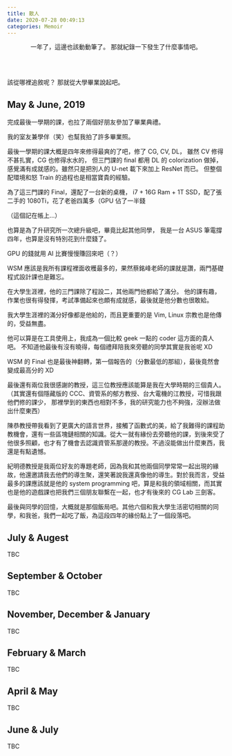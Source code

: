 ```yaml
---
title: 散人
date: 2020-07-28 00:49:13
categories: Memoir
---
```


<center>
一年了，這邊也該動動筆了。
那就紀錄一下發生了什麼事情吧。
</center>

<!-- more -->

<br><br>

該從哪裡追敘呢？
那就從大學畢業說起吧。

## May & June, 2019

完成最後一學期的課，也拉了兩個好朋友參加了畢業典禮。

我的室友兼學伴（笑）也幫我拍了許多畢業照。

最後一學期的課大概是四年來修得最爽的了吧，修了 CG, CV, DL，
雖然 CV 修得不甚扎實，CG 也修得水水的，
但三門課的 final 都用 DL 的 colorization 做掉，
感覺滿有成就感的。雖然只是把別人的 U-net 載下來加上 ResNet 而已。
但整個配環境和怒 Train 的過程也是相當寶貴的經驗。

為了這三門課的 Final，還配了一台新的桌機，
i7 + 16G Ram + 1T SSD，配了張二手的 1080Ti，花了老爸四萬多（GPU 佔了一半錢

（這個記在帳上...）

也算是為了升研究所一次總升級吧，畢竟比起其他同學，
我是一台 ASUS 筆電撐四年，也算是沒有特別花到什麼錢了。

GPU 的錢就用 AI 比賽慢慢賺回來吧（？）

WSM 應該是我所有課程裡面收穫最多的，果然蔡銘峰老師的課就是讚，兩門基礎程式設計課也是難忘。

在大學生涯裡，他的三門課除了程設二，其他兩門他都給了滿分。
他的課有趣，作業也很有得發揮，考試準備起來也頗有成就感，最後就是他分數也很敢給。

我大學生涯裡的滿分好像都是他給的，而且更重要的是 Vim, Linux 宗教也是他傳的，受益無盡。

他可以算是在工具使用上，我成為一個比較 geek 一點的 coder 這方面的貴人吧。
不知道他最後有沒有曉得，每個禮拜陪我來旁聽的同學其實是我爸呢 XD

WSM 的 Final 也是最後神翻轉，第一個報告的（分數最低的那組），最後竟然會變成最高分的 XD

最後還有兩位我很感謝的教授，這三位教授應該能算是我在大學時期的三個貴人。
（其實還有個隱藏版的 CCC、資管系的郁方教授、台大電機的江教授，可惜我跟他們修的課少，
那裡學到的東西也相對不多，我的研究能力也不夠強，沒辦法做出什麼東西）

陳恭教授帶我看到了更廣大的語言世界，接觸了函數式的美，給了我難得的課程助教機會，還有一些區塊鏈相關的知識。從大一就有緣份去旁聽他的課，到後來受了他很多照顧，也才有了機會去認識資管系那邊的教授。不過沒能做出什麼東西，我還是有點遺憾。

紀明德教授是我兩位好友的專題老師，因為我和其他兩個同學常常一起出現的緣故，他還邀請我去他們的導生聚，還笑著說我還真像他的導生。對於我而言，受益最多的課應該就是他的 system programming 吧，算是和我的領域相關，而其實也是他的遊戲課也把我們三個朋友聯繫在一起，也才有後來的 CG Lab 三劍客。

最後與同學的回憶，大概就是那個飯局吧。其他六個和我大學生活密切相關的同學，和我爸，我們一起吃了飯，為這段四年的緣份點上了一個段落吧。

## July & Augest

TBC

## September & October

TBC

## November, December & January

TBC

## February & March

TBC

## April & May

TBC

## June & July

TBC
